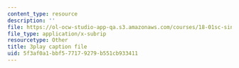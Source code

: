 ```yaml
---
content_type: resource
description: ''
file: https://ol-ocw-studio-app-qa.s3.amazonaws.com/courses/18-01sc-single-variable-calculus-fall-2010/5f3af0a1bbf577179279b551cb933411_rqkvDrYmKcc.srt
file_type: application/x-subrip
resourcetype: Other
title: 3play caption file
uid: 5f3af0a1-bbf5-7717-9279-b551cb933411
---
```

